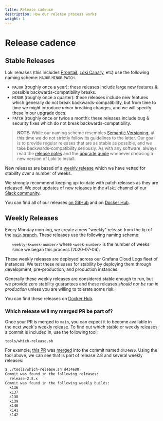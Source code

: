 ```yaml
---
title: Release cadence
description: How our release process works
weight: 1
---
```


# Release cadence

## Stable Releases

Loki releases (this includes [Promtail](/clients/promtail), [Loki Canary](/operations/loki-canary/), etc) use the following
naming scheme: `MAJOR`.`MINOR`.`PATCH`.

- `MAJOR` (roughly once a year): these releases include large new features & possible backwards-compatibility breaks.
- `MINOR` (roughly once a quarter): these releases include new features which generally do not break backwards-compatibility, but from time to time we might introduce _minor_ breaking changes, and we will specify these in our upgrade docs.
- `PATCH` (roughly once or twice a month): these releases include bug & security fixes which do not break backwards-compatibility.

> **NOTE:** While our naming scheme resembles [Semantic Versioning](https://semver.org/), at this time we do not strictly follow its
guidelines to the letter. Our goal is to provide regular releases that are as stable as possible, and we take backwards-compatibility
seriously. As with any software, always read the [release notes](/release-notes) and the [upgrade guide](/upgrading) whenever
choosing a new version of Loki to install.

New releases are based of a [weekly release](#weekly-releases) which we have vetted for stability over a number of weeks.

We strongly recommend keeping up-to-date with patch releases as they are released. We post updates of new releases in the `#loki` channel
of our [Slack community](/community/getting-in-touch).

You can find all of our releases [on GitHub](https://github.com/grafana/loki/releases) and on [Docker Hub](https://hub.docker.com/r/grafana/loki).

## Weekly Releases

Every Monday morning, we create a new "weekly" release from the tip of the [`main` branch](https://github.com/grafana/loki).
These releases use the following naming scheme:

<ul>
<code>weekly-k&lt;week-number&gt;</code> where <code>&lt;week-number&gt;</code> is the number of weeks since we began this process (2020-07-06).
</ul>

These weekly releases are deployed across our Grafana Cloud Logs fleet of instances. We test these releases for stability
by deploying them through development, pre-production, and production instances.

Generally these weekly releases are considered stable enough to run, but we provide zero stability guarantees and these
releases _should not be run in production_ unless you are willing to tolerate some risk.

You can find these releases on [Docker Hub](https://hub.docker.com/r/grafana/loki/tags?page=1&name=k).

### Which release will my merged PR be part of?

Once your PR is merged to `main`, you can expect it to become available in the next week's
[weekly release](#weekly-releases). To find out which stable or weekly releases a commit is included in, use the following tool:

`tools/which-release.sh`

For example, [this PR](https://github.com/grafana/loki/pull/7472) was [merged](https://github.com/grafana/loki/pull/7472#event-8431624850) into the commit named `d434e80`. Using the tool above, we can see that is part of release 2.8 and several weekly releases:

```bash
$ ./tools/which-release.sh d434e80                                 
Commit was found in the following releases:
  release-2.8.x
Commit was found in the following weekly builds:
  k136
  k137
  k138
  k139
  k140
  k141
  k142
```
